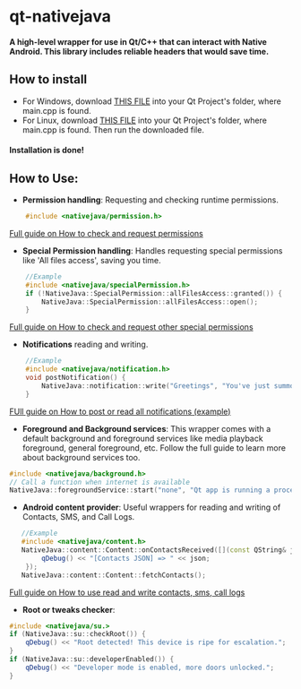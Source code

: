 # qt-nativejava
#### A high-level wrapper for use in Qt/C++ that can interact with Native Android. This library includes reliable headers that would save time. 

## How to install
* For Windows, download <a href="">THIS FILE</a> into your Qt Project's folder, where main.cpp is found.
* For Linux, download <a href="">THIS FILE</a> into your Qt Project's folder, where main.cpp is found.
Then run the downloaded file.
#### Installation is done!

## How to Use:

 * **Permission handling**: Requesting and checking runtime permissions.
```c++
    #include <nativejava/permission.h>

```
   <a href="permissionREADME.md">Full guide on How to check and request permissions</a>
 * **Special Permission handling**: Handles requesting special permissions like 'All files access', saving you time.
```c++
    //Example
    #include <nativejava/specialPermission.h>
    if (!NativeJava::SpecialPermission::allFilesAccess::granted()) {
        NativeJava::SpecialPermission::allFilesAccess::open();
    }
   ```
   <a href="specialPermissionREADME.md">Full guide on How to check and request other special permissions</a>
 * **Notifications** reading and writing.
```c++
    //Example
    #include <nativejava/notification.h>
    void postNotification() {
        NativeJava::notification::write("Greetings", "You've just summoned a toast of chaos!", 101);
    }
```
   <a href="notificationREADME.md"> FUll guide on How to post or read all notifications (example)</a>
 * **Foreground and Background services**: This wrapper comes with a default background and foreground services like media playback foreground, general foreground, etc. Follow the full guide to learn more about background services too.
```c++
#include <nativejava/background.h>
// Call a function when internet is available
NativeJava::foregroundService::start("none", "Qt app is running a process");

```
 * **Android content provider**: Useful wrappers for reading and writing of Contacts, SMS, and Call Logs.
```c++
   //Example
   #include <nativejava/content.h>
   NativeJava::content::Content::onContactsReceived([](const QString& json) {
        qDebug() << "[Contacts JSON] => " << json;
    });
   NativeJava::content::Content::fetchContacts();
```
 <a href="contentProviderREADME.md">Full guide on How to use read and write contacts, sms, call logs</a>

 * **Root or tweaks checker**:
```c++
#include <nativejava/su.>
if (NativeJava::su::checkRoot()) {
    qDebug() << "Root detected! This device is ripe for escalation.";
}
if (NativeJava::su::developerEnabled()) {
    qDebug() << "Developer mode is enabled, more doors unlocked.";
}
```
